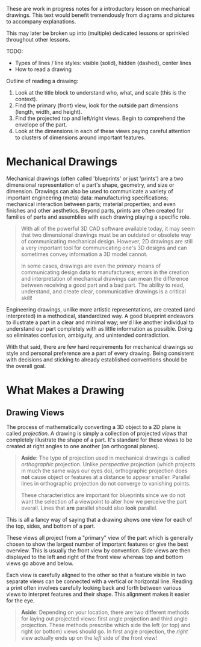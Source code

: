 These are work in progress notes for a introductory lesson on mechanical drawings. This text would benefit tremendously from diagrams and pictures to accompany explanations.

This may later be broken up into (multiple) dedicated lessons or sprinkled throughout other lessons.

TODO:
- Types of lines / line styles: visible (solid), hidden (dashed), center lines
- How to read a drawing

Outline of reading a drawing:
1. Look at the title block to understand who, what, and scale (this is the context).
2. Find the primary (front) view, look for the outside part dimensions (length, width, and height).
3. Find the projected top and left/right views. Begin to comprehend the envelope of the part.
4. Look at the dimensions in each of these views paying careful attention to clusters of dimensions around important features.

# Mechanical Drawings

Mechanical drawings (often called 'blueprints' or just 'prints') are a two dimensional representation of a part's shape, geometry, and size or dimension. Drawings can also be used to communicate a variety of important engineering (meta) data: manufacturing specifications; mechanical interaction between parts; material properties; and even finishes and other aesthetics. Beyond parts, prints are often created for families of parts and assemblies with each drawing playing a specific role.

> With all of the powerful 3D CAD software available today, it may seem that two dimensional drawings must be an outdated or obsolete way of communicating mechanical design. However, 2D drawings are still a very important tool for communicating one's 3D designs and can sometimes convey information a 3D model cannot.
>
> In some cases, drawings are even the _primary_ means of communicating design data to manufacturers; errors in the creation and interpretation of mechanical drawings can mean the difference between receiving a good part and a bad part. The ability to read, understand, and create clear, communicative drawings is a critical skill!

Engineering drawings, unlike more artistic representations, are created (and interpreted) in a methodical, standardized way. A good blueprint endeavors to illustrate a part in a clear and minimal way; we'd like another individual to understand our part completely with as little information as possible. Doing so eliminates confusion, ambiguity, and unintended contradiction.

With that said, there are few hard requirements for mechanical drawings so style and personal preference are a part of every drawing. Being consistent with decisions and sticking to already established conventions should be the overall goal.

# What Makes a Drawing

## Drawing Views

The process of mathematically converting a 3D object to a 2D plane is called *projection*. A drawing is simply a collection of projected *views* that completely illustrate the shape of a part. It's standard for these views to be created at right angles to one another (on orthogonal planes).

> **Aside**: The type of projection used in mechanical drawings is called *orthographic* projection. Unlike *perspective* projection (which projects in much the same ways our eyes do), orthographic projection does **not** cause object or features at a distance to appear smaller. Parallel lines in orthographic projection do not converge to vanishing points.
>
> These characteristics are important for blueprints since we do not want the selection of a viewpoint to alter how we perceive the part overall. Lines that **are** parallel should also **look** parallel.

This is all a fancy way of saying that a drawing shows one view for each of the top, sides, and bottom of a part.

These views all project from a "primary" view of the part which is generally chosen to show the largest number of important features or give the best overview. This is usually the front view by convention. Side views are then displayed to the left and right of the front view whereas top and bottom views go above and below.

Each view is carefully aligned to the other so that a feature visible in two separate views can be connected with a vertical or horizontal line. Reading a print often involves carefully looking back and forth between various views to interpret features and their shape. This alignment makes it easier for the eye.

> **Aside**: Depending on your location, there are two different methods for laying out projected views: first angle projection and third angle projection. These methods prescribe which side the left (or top) and right (or bottom) views should go. In first angle projection, the _right_ view actually ends up on the _left_ side of the front view!









